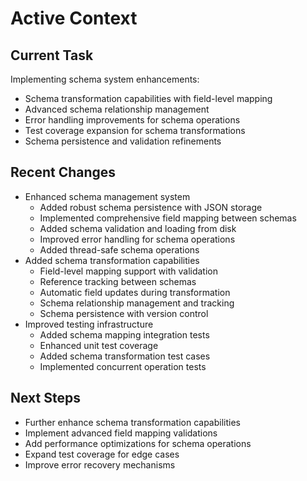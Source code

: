 # Active Context

## Current Task
Implementing schema system enhancements:
- Schema transformation capabilities with field-level mapping
- Advanced schema relationship management
- Error handling improvements for schema operations
- Test coverage expansion for schema transformations
- Schema persistence and validation refinements

## Recent Changes
- Enhanced schema management system
  - Added robust schema persistence with JSON storage
  - Implemented comprehensive field mapping between schemas
  - Added schema validation and loading from disk
  - Improved error handling for schema operations
  - Added thread-safe schema operations
- Added schema transformation capabilities
  - Field-level mapping support with validation
  - Reference tracking between schemas
  - Automatic field updates during transformation
  - Schema relationship management and tracking
  - Schema persistence with version control
- Improved testing infrastructure
  - Added schema mapping integration tests
  - Enhanced unit test coverage
  - Added schema transformation test cases
  - Implemented concurrent operation tests

## Next Steps
- Further enhance schema transformation capabilities
- Implement advanced field mapping validations
- Add performance optimizations for schema operations
- Expand test coverage for edge cases
- Improve error recovery mechanisms
